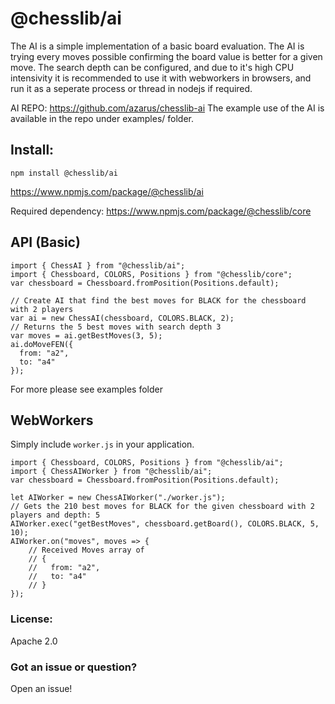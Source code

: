 # @chesslib/ai
The AI is a simple implementation of a basic board evaluation. The AI is trying every moves possible confirming the board value is better for a given move. The search depth can be configured, and due to it's high CPU intensivity it is recommended to use it with webworkers in browsers, and run it as a seperate process or thread in nodejs if required.

AI REPO: https://github.com/azarus/chesslib-ai The example use of the AI is available in the repo under examples/ folder.


## Install:
`npm install @chesslib/ai`

https://www.npmjs.com/package/@chesslib/ai

Required dependency:
https://www.npmjs.com/package/@chesslib/core

## API (Basic)

```
import { ChessAI } from "@chesslib/ai";
import { Chessboard, COLORS, Positions } from "@chesslib/core";
var chessboard = Chessboard.fromPosition(Positions.default);

// Create AI that find the best moves for BLACK for the chessboard with 2 players
var ai = new ChessAI(chessboard, COLORS.BLACK, 2);
// Returns the 5 best moves with search depth 3
var moves = ai.getBestMoves(3, 5);
ai.doMoveFEN({
  from: "a2",
  to: "a4"
});
```
For more please see examples folder
## WebWorkers
Simply include `worker.js` in your application.

```
import { Chessboard, COLORS, Positions } from "@chesslib/ai";
import { ChessAIWorker } from "@chesslib/ai";
var chessboard = Chessboard.fromPosition(Positions.default);

let AIWorker = new ChessAIWorker("./worker.js");
// Gets the 210 best moves for BLACK for the given chessboard with 2 players and depth: 5
AIWorker.exec("getBestMoves", chessboard.getBoard(), COLORS.BLACK, 5, 10);
AIWorker.on("moves", moves => {
    // Received Moves array of 
    // {
    //   from: "a2",
    //   to: "a4"
    // }
});
```

### License:

Apache 2.0


### Got an issue or question?

Open an issue!
